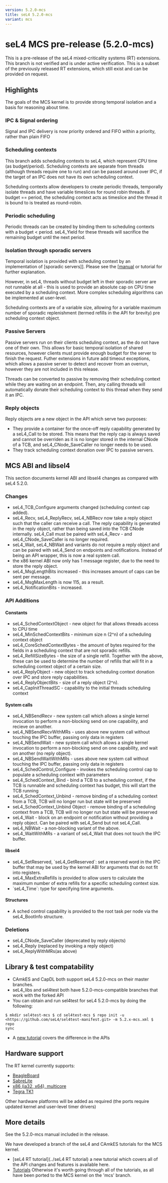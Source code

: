 ```yaml
---
version: 5.2.0-mcs
title: seL4 5.2.0-mcs
variant: mcs
---
```


# seL4 MCS pre-release (5.2.0-mcs)


This is a pre-release of the seL4 mixed-criticality systems (RT)
extensions. This branch is not verified and is under active
verification. This is a subset of the previously released RT extensions,
which still exist and can be provided on request.

## Highlights


The goals of the MCS kernel is to provide strong temporal isolation and
a basis for reasoning about time.

### IPC & Signal ordering


Signal and IPC delivery is now priority ordered and FIFO within a
priority, rather than plain FIFO

### Scheduling contexts


This branch adds scheduling contexts to seL4, which represent CPU time
(as budget/period). Scheduling contexts are separate from threads
(although threads require one to run) and can be passed around over IPC,
if the target of an IPC does not have its own scheduling context.

Scheduling contexts allow developers to create periodic threads,
temporally isolate threads and have variable timeslices for round robin
threads. If budget == period, the scheduling context acts as timeslice
and the thread it is bound to is treated as round-robin.

### Periodic scheduling


Periodic threads can be created by binding them to scheduling contexts
with a budget < period. seL4_Yield for these threads will sacrifice
the remaining budget until the next period.

### Isolation through sporadic servers


Temporal isolation is provided with scheduling context by an
implementation of
[sporadic servers]]. Please see the [[manual](https://www.cs.fsu.edu/~awang/papers/rtas2010.pdf) or tutorial for further
explanation.

However, in seL4, threads without budget left in their sporadic server
are not runnable at all - this is used to provide an absolute cap on CPU
time executed by a scheduling context. More complex scheduling
algorithms can be implemented at user-level.

Scheduling contexts are of a variable size, allowing for a variable
maximum number of sporadic replenishment (termed refills in the API for
brevity) pre scheduling context object.

### Passive Servers


Passive servers run on their clients scheduling context, as the do not
have one of their own. This allows for basic temporal isolation of
shared resources, however clients must provide enough budget for the
server to finish the request. Futher extensions in future add timeout
exceptions, which allows a passive server to detect and recover from an
overrun, however they are not included in this release.

Threads can be converted to passive by removing their scheduling context
while they are waiting on an endpoint. Then, any calling threads will
automatically donate their scheduling context to this thread when they
send it an IPC.

### Reply objects


Reply objects are a new object in the API which serve two purposes:

  -   They provide a container for the once-off reply capability
      generated by a seL4_Call to be stored. This means that the reply
      cap is always saved and cannot be overriden as it is no longer
      stored in the internal CNode of a TCB, and seL4_CNode_SaveCaller
      no longer needs to be used.
  -   They track scheduling context donation over IPC to
      passive servers.

## MCS ABI and libsel4


This section documents kernel ABI and libsel4 changes as compared with
seL4 5.2.0.

### Changes


  -   seL4_TCB_Configure arguments changed (scheduling context
      cap added).
  -   seL4_Recv, seL4_ReplyRecv, seL4_NBRecv now take a reply object
      such that the caller can receive a call. The reply capability is
      generated in the reply object, rather than being saved into the
      TCB CNode internally. seL4_Call must be paired with seL4_Recv -
      and seL4_CNode_SaveCaller is no longer required.
  -   seL4_Wait, seL4_NBWait and variants do not require a reply
      object and can be paired with seL4_Send on endpoints
      and notifications. Instead of being an API wrapper, this is now a
      real system call.
  -   the x86 kernel ABI now only has 1 message register, due to the
      need to store the reply object.
  -   seL4_MsgLengthBits increased - this increases amount of caps can
      be sent per message.
  -   seL4_MsgMaxLength is now 115, as a result.
  -   seL4_NotificationBits - increased.

### API Additions


#### Constants


  -   seL4_SchedContextObject - new object for that allows threads
      access to CPU time
  -   seL4_MinSchedContextBits - minimum size n (2\^n) of a scheduling
      context object
  -   seL4_CoreSchedContextBytes - the amount of bytes required for the
      fields in a scheduling context that are not sporadic refills.
  -   seL4_RefillSizeBytes - the size of a single refill. Together with
      the above, these can be used to determine the number of refills
      that will fit in a scheduling context object of a certain size.
  -   seL4_ReplyObject - new object to track scheduling context
      donation over IPC and store reply capabilities.
  -   seL4_ReplyObjectBits - size of a reply object (2\^n).
  -   seL4_CapInitThreadSC - capability to the initial threads
      scheduling context

#### System calls


  -   seL4_NBSendRecv - new system call which allows a single kernel
      invocation to perform a non-blocking send on one capability, and
      recieve on another.
  -   seL4_NBSendRecvWithMRs - uses above new system call without
      touching the IPC buffer, passing only data in registers
  -   seL4_NBSendWait - new system call which allows a single kernel
      invocation to perform a non-blocking send on one capability, and
      wait on another (no reply object).
  -   seL4_NBSendWaitWithMRs - uses above new system call without
      touching the IPC buffer, passing only data in registers
  -   seL4_SchedControl_Configure - invokes the scheduling control cap
      to populate a scheduling context with parameters
  -   seL4_SchedContext_Bind - bind a TCB to a scheduling context, if
      the TCB is runnable and scheduling context has budget, this will
      start the TCB running
  -   seL4_SchedContext_Unbind - remove binding of a scheduling
      context from a TCB, TCB will no longer run but state will be
      preserved
  -   seL4_SchedContext_Unbind Object - remove binding of a scheduling
      context from a TCB, TCB will no longer run but state will be
      preserved
  -   seL4_Wait - block on an endpoint or notification without
      providing a reply object. Can be paired with seL4_Send but
      not seL4_Call.
  -   seL4_NBWait - a non-blocking variant of the above.
  -   seL4_WaitWithMRs - a variant of seL4_Wait that does not touch
      the IPC buffer.

#### libsel4


  -   seL4_SetReserved, \`seL4_GetReserved\`: set a reserved word in
      the IPC buffer that may be used by the kernel ABI for arguments
      that do not fit into registers.
  -   seL4_MaxExtraRefills is provided to allow users to calculate the
      maximum number of extra refills for a specific scheduling
      context size.
  -   \`seL4_Time\`: type for specifying time arguments.

#### Structures


  -   A sched control capability is provided to the root task per node
      via the seL4_BootInfo structure.

### Deletions


  -   seL4_CNode_SaveCaller (deprecated by reply objects)
  -   seL4_Reply (replaced by invoking a reply object)
  -   seL4_ReplyWithMRs(as above)

## Library & test compatability


  -   CAmkES and CapDL both support seL4 5.2.0-mcs on their
      master branches.
  -   seL4_libs and sel4test both have 5.2.0-mcs-compatible branches
      that work with the forked API
  -   You can obtain and run sel4test for seL4 5.2.0-mcs by doing the
      following:
```
$ mkdir sel4test-mcs $ cd sel4test-mcs $ repo init -u
<https://github.com/seL4/sel4test-manifest.git> -m 5.2.x-mcs.xml $ repo
sync
```

  -   A [new tutorial](https://wiki.sel4.systems/seL4%20RT%20tutorial) covers the difference in the APIs

## Hardware support


The RT kernel currently supports:

  -   [BeagleBoard](Hardware/BeagleBoard)
  -   [SabreLite](Hardware/sabreLite)
  -   [x86 (ia32, x64),
      multicore](https://wiki.sel4.systems/Hardware/IA32)
  -   [Tegra TK1](Hardware/jetsontk1)

Other hardware platforms will be added as required (the ports require
updated kernel and user-level timer drivers)

## More details


See the 5.2.0-mcs manual included in the release.

We have developed a branch of the seL4 and CAmkES tutorials for the MCS
kernel.

  -   [seL4 RT tutorial](../seL4 RT tutorial) a new tutorial which covers all of the
      API changes and features is available here.
  -   [Tutorials](../Tutorials) Otherwise it's worth going through all of the
      tutorials, as all have been ported to the MCS kernel on the
      'mcs' branch.

